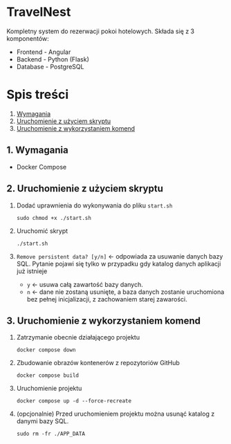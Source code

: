 # TravelNest

Kompletny system do rezerwacji pokoi hotelowych. Składa się z 3 komponentów:

- Frontend - Angular
- Backend - Python (Flask)
- Database - PostgreSQL

# Spis treści

1. [Wymagania](#1-wymagania)
2. [Uruchomienie z użyciem skryptu](#2-uruchomienie-z-użyciem-skryptu)
3. [Uruchomienie z wykorzystaniem komend](#3-uruchomienie-z-wykorzystaniem-komend)

## 1. Wymagania

- Docker Compose

## 2. Uruchomienie z użyciem skryptu

1.  Dodać uprawnienia do wykonywania do pliku `start.sh`

        sudo chmod +x ./start.sh

2.  Uruchomić skrypt

        ./start.sh

3.  `Remove persistent data? [y/n]` <- odpowiada za usuwanie danych bazy SQL.
    Pytanie pojawi się tylko w przypadku gdy katalog danych aplikacji już istnieje

    - `y` <- usuwa całą zawartość bazy danych.
    - `n` <- dane nie zostaną usunięte, a baza danych zostanie uruchomiona bez pełnej inicjalizacji, z zachowaniem starej zawarości.

## 3. Uruchomienie z wykorzystaniem komend

1.  Zatrzymanie obecnie działającego projektu

        docker compose down

2.  Zbudowanie obrazów kontenerów z repozytoriów GitHub

        docker compose build

3.  Uruchomienie projektu

        docker compose up -d --force-recreate

4.  (opcjonalnie) Przed uruchomieniem projektu można usunąć katalog z danymi bazy SQL.

        sudo rm -fr ./APP_DATA
